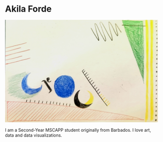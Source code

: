 # Akila Forde

![My Data Selfie](./data_selfie.jpg)

I am a Second-Year MSCAPP student originally from Barbados. I love art, data and data visualizations.